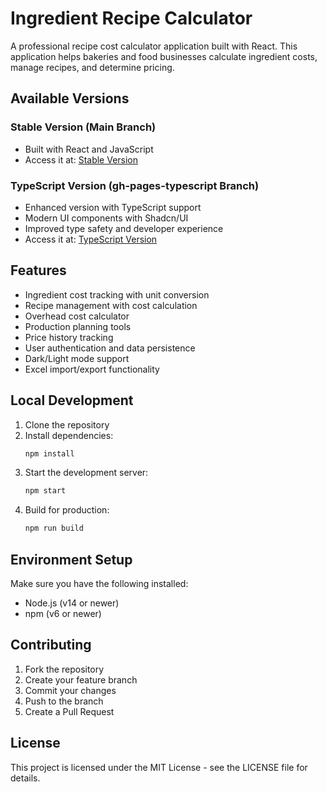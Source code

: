 # Ingredient Recipe Calculator

A professional recipe cost calculator application built with React. This application helps bakeries and food businesses calculate ingredient costs, manage recipes, and determine pricing.

## Available Versions

### Stable Version (Main Branch)
- Built with React and JavaScript
- Access it at: [Stable Version](https://sapphireslate.github.io/ingredient-recipe-calculator/)

### TypeScript Version (gh-pages-typescript Branch)
- Enhanced version with TypeScript support
- Modern UI components with Shadcn/UI
- Improved type safety and developer experience
- Access it at: [TypeScript Version](https://sapphireslate.github.io/ingredient-recipe-calculator/typescript/)

## Features

- Ingredient cost tracking with unit conversion
- Recipe management with cost calculation
- Overhead cost calculator
- Production planning tools
- Price history tracking
- User authentication and data persistence
- Dark/Light mode support
- Excel import/export functionality

## Local Development

1. Clone the repository
2. Install dependencies:
   ```bash
   npm install
   ```
3. Start the development server:
   ```bash
   npm start
   ```
4. Build for production:
   ```bash
   npm run build
   ```

## Environment Setup

Make sure you have the following installed:
- Node.js (v14 or newer)
- npm (v6 or newer)

## Contributing

1. Fork the repository
2. Create your feature branch
3. Commit your changes
4. Push to the branch
5. Create a Pull Request

## License

This project is licensed under the MIT License - see the LICENSE file for details. 